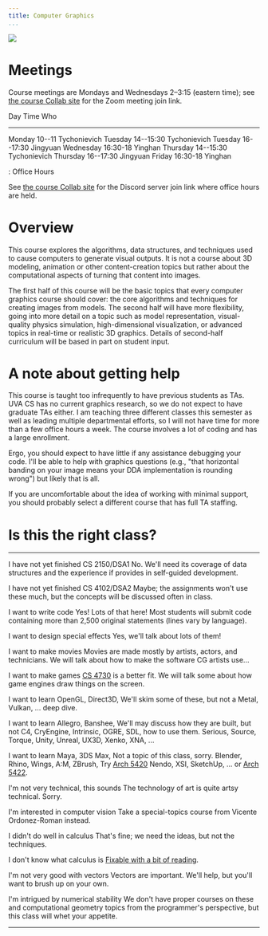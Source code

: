 ```yaml
---
title: Computer Graphics
...
```


<img id="icon" class="face" src="files/redchair0.png"/>
<script type="text/javascript">
var icon = document.getElementById("icon");
icon.setAttribute("src", "files/redchair"+Math.floor(Math.random()*6)+".png");
</script>

# Meetings

Course meetings are Mondays and Wednesdays 2–3:15 (eastern time);
see [the course Collab site](https://collab.its.virginia.edu/portal/site/6ed4717e-ca26-44bb-a311-2e18abcc488d/page/29ab466c-cd5c-4429-b11e-da4cd603e230) for the Zoom meeting join link.

Day         Time            Who
-------     --------------- -------------
Monday      10--11          Tychonievich
Tuesday     14--15:30       Tychonievich
Tuesday     16--17:30       Jingyuan
Wednesday   16:30-18        Yinghan
Thursday    14--15:30       Tychonievich
Thursday    16--17:30       Jingyuan
Friday      16:30-18        Yinghan

: Office Hours

See [the course Collab site](https://collab.its.virginia.edu/portal/site/87b0131b-78ba-4d1a-9eec-ed65343647a4/page-reset/9e0fb97c-90a4-40d6-8d1d-821bff0d0f02) for the Discord server join link where office hours are held.

# Overview 

This course explores the algorithms, data structures, 
and techniques used to cause computers to generate visual outputs.
It is not a course about 3D modeling, animation or other content-creation topics
but rather about the computational aspects of turning that content
into images.

The first half of this course will be the basic topics
that every computer graphics course should cover:
the core algorithms and techniques for creating images from models.
The second half will have more flexibility,
going into more detail on a topic such as model representation,
visual-quality physics simulation, high-dimensional visualization,
or advanced topics in real-time or realistic 3D graphics.
Details of second-half curriculum will be based in part on student input.

# A note about getting help

This course is taught too infrequently to have previous students as TAs.
UVA CS has no current graphics research, so we do not expect to have graduate TAs either.
I am teaching three different classes this semester as well as leading multiple departmental efforts, so I will not have time for more than a few office hours a week.
The course involves a lot of coding and has a large enrollment.

Ergo, you should expect to have little if any assistance debugging your code.
I'll be able to help with graphics questions (e.g., "that horizontal banding on your image means your DDA implementation is rounding wrong") but likely that is all.

If you are uncomfortable about the idea of working with minimal support, you should probably select a different course that has full TA staffing.

# Is this the right class?

--------------------------------------  ---------------------------------------
I have not yet finished CS 2150/DSA1    No. We'll need its coverage of data structures
                                        and the experience if provides in self-guided development.

I have not yet finished CS 4102/DSA2    Maybe; the assignments won't use these much, 
                                        but the concepts will be discussed often in class.

I want to write code                    Yes! Lots of that here! Most students will
                                        submit code containing more than 2,500 
                                        original statements (lines vary by language).

I want to design special effects        Yes, we'll talk about lots of them!

I want to make movies                   Movies are made mostly by artists, 
                                        actors, and technicians. We will talk
                                        about how to make the software CG 
                                        artists use...

I want to make games                    [CS 4730](//cs4730.cs.virginia.edu/) is a better fit.
                                        We will talk some about how game engines 
                                        draw things on the screen.

I want to learn OpenGL, Direct3D,       We'll skim some of these, but not a
Metal, Vulkan, ...                      deep dive.

I want to learn Allegro, Banshee,       We'll may discuss how they are built, but not
C4, CryEngine, Intrinsic, OGRE, SDL,    how to use them.
Serious, Source, Torque, Unity, Unreal,
UX3D, Xenko, XNA, ...

I want to learn Maya, 3DS Max,          Not a topic of this class, sorry.
Blender, Rhino, Wings, A:M, ZBrush,     Try [Arch 5420](//www.arch.virginia.edu/arch5420)
Nendo, XSI, SketchUp, ...               or [Arch 5422](//www.arch.virginia.edu/arch5422).

I'm not very technical, this sounds     The technology of art is quite
artsy                                   technical. Sorry.

I'm interested in computer vision       Take a special-topics course from
                                        Vicente Ordonez-Roman instead.

I didn't do well in calculus            That's fine; we need the ideas, but
                                        not the techniques.

I don't know what calculus is           [Fixable with a bit of reading](https://en.wikipedia.org/wiki/Integral).

I'm not very good with vectors          Vectors are important. We'll help, but
                                        you'll want to brush up on your own.

I'm intrigued by numerical stability    We don't have proper courses on these
and computational geometry              topics from the programmer's perspective,
                                        but this class will whet your appetite.
--------------------------------------  ---------------------------------------

